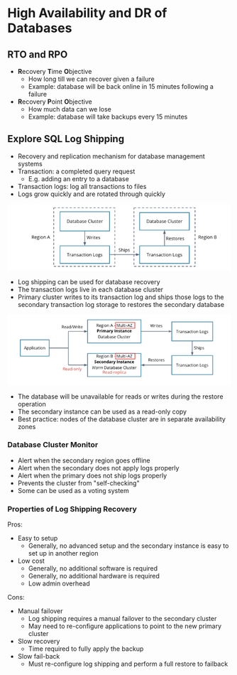 # High Availability and DR of Databases

## RTO and RPO

* **R**ecovery **T**ime **O**bjective
    * How long till we can recover given a failure
    * Example: database will be back online in 15 minutes following a failure
* **R**ecovery **P**oint **O**bjective
    * How much data can we lose
    * Example: database will take backups every 15 minutes

## Explore SQL Log Shipping

* Recovery and replication mechanism for database management systems
* Transaction: a completed query request
    * E.g. adding an entry to a database
* Transaction logs: log all transactions to files
* Logs grow quickly and are rotated through quickly

![image](img/basic-log-shipping.png)

* Log shipping can be used for database recovery
* The transaction logs live in each database cluster
* Primary cluster writes to its transaction log and ships those logs to the secondary transaction log storage to restores the secondary database

![image](img/log-shipping.png)

* The database will be unavailable for reads or writes during the restore operation
* The secondary instance can be used as a read-only copy
* Best practice: nodes of the database cluster are in separate availability zones

### Database Cluster Monitor

* Alert when the secondary region goes offline
* Alert when the secondary does not apply logs properly
* Alert when the primary does not ship logs properly
* Prevents the cluster from "self-checking"
* Some can be used as a voting system

### Properties of Log Shipping Recovery

Pros:

* Easy to setup
    * Generally, no advanced setup and the secondary instance is easy to set up in another region
* Low cost
    * Generally, no additional software is required
    * Generally, no additional hardware is required
    * Low admin overhead

Cons:

* Manual failover
    * Log shipping requires a manual failover to the secondary cluster
    * May need to re-configure applications to point to the new primary cluster
* Slow recovery
    * Time required to fully apply the backup
* Slow fail-back
    * Must re-configure log shipping and perform a full restore to failback
